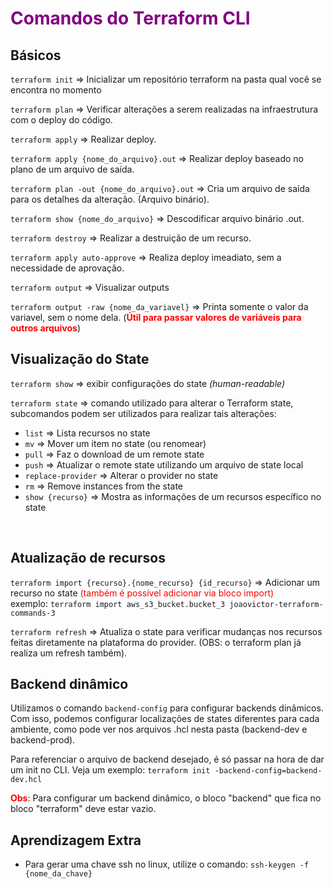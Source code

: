 # <span style="color: purple; font-weight:bold"> Comandos do Terraform CLI </span>

## Básicos
`terraform init` => Inicializar um repositório terraform na pasta qual você se encontra no momento

`terraform plan` => Verificar alterações a serem realizadas na infraestrutura com o deploy do código.

`terraform apply` => Realizar deploy.

`terraform apply {nome_do_arquivo}.out` => Realizar deploy baseado no plano de um arquivo de saída.

`terraform plan -out {nome_do_arquivo}.out` => Cria um arquivo de saída para os detalhes da alteração. (Arquivo binário).

`terraform show {nome_do_arquivo}` => Descodificar arquivo binário .out.

`terraform destroy` => Realizar a destruição de um recurso.

`terraform apply auto-approve` => Realiza deploy imeadiato, sem a necessidade de aprovação.

`terraform output` => Visualizar outputs

`terraform output -raw {nome_da_variavel}` => Printa somente o valor da variavel, sem o nome dela. (<span style="color: red; font-weight:bold">Útil para passar valores de variáveis para outros arquivos</span>)

## Visualização do State
`terraform show` => exibir configurações do state *(human-readable)*
<br>

`terraform state` => comando utilizado para alterar o Terraform state, subcomandos podem ser utilizados para realizar tais alterações:
- `list`                => Lista recursos no state
- `mv`                  => Mover um item no state (ou renomear)
- `pull`                => Faz o download de um remote state
- `push`                => Atualizar o remote state utilizando um arquivo de state local
- `replace-provider`    => Alterar o provider no state
- `rm`                  => Remove instances from the state
- `show {recurso}`                => Mostra as informações de um recursos específico no state
<br>

## Atualização de recursos
`terraform import {recurso}.{nome_recurso} {id_recurso}` => Adicionar um recurso no state <span style="color: red">(também é possível adicionar via bloco import)</span>    
exemplo: `terraform import aws_s3_bucket.bucket_3 joaovictor-terraform-commands-3`
<br>

`terraform refresh` => Atualiza o state para verificar mudanças nos recursos feitas diretamente na plataforma do provider. (OBS: o terraform plan já realiza um refresh também).

## Backend dinâmico
Utilizamos o comando `backend-config` para configurar backends dinâmicos. Com isso, podemos configurar localizações de states diferentes para cada ambiente, como pode ver nos arquivos .hcl nesta pasta (backend-dev e backend-prod). 

Para referenciar o arquivo de backend desejado, é só passar na hora de dar um init no CLI. Veja um exemplo:
`terraform init -backend-config=backend-dev.hcl` 

<span style="color: red; font-weight:bold">
Obs</span>: Para configurar um backend dinâmico, o bloco "backend" que fica no bloco "terraform" deve estar vazio.

## Aprendizagem Extra
- Para gerar uma chave ssh no linux, utilize o comando: `ssh-keygen -f {nome_da_chave}`
